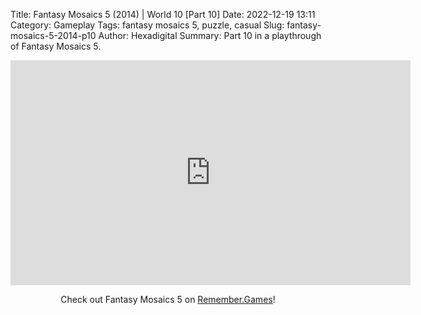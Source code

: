 Title: Fantasy Mosaics 5 (2014) | World 10 [Part 10]
Date: 2022-12-19 13:11
Category: Gameplay
Tags: fantasy mosaics 5,  puzzle,  casual
Slug: fantasy-mosaics-5-2014-p10
Author: Hexadigital
Summary: Part 10 in a playthrough of Fantasy Mosaics 5.

<center><iframe src="https://www.youtube.com/embed/riyhhSdyfbA?feature=oembed" allow="accelerometer; autoplay; encrypted-media; gyroscope; picture-in-picture" width="640" height="360" frameborder="0"></iframe>

Check out Fantasy Mosaics 5 on [Remember.Games](https://remember.games/game/6529/fantasy-mosaics-5/)!</center>